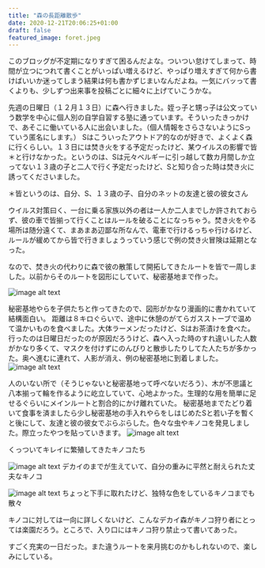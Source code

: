 ```yaml
---
title: "森の長距離散歩"
date: 2020-12-21T20:06:25+01:00
draft: false
featured_image: foret.jpeg
---
```

このブロッグが不定期になりすぎて困るんだよな。ついつい怠けてしまって、時間が立つにつれて書くことがいっぱい増えるけど、やっぱり増えすぎて何から書けばいいか迷ってしまう結果は何も書かずじまいなんだよね。一気にバッって書くよりも、少しずつ出来事を投稿ごとに細々に上げていこうかな。


先週の日曜日（１２月１３日）に森へ行きました。姪っ子と甥っ子は公文っていう数学を中心に個人別の自学自習する塾に通っています。そういったきっかけで、あそこに働いている人に出会いました。（個人情報をさらさないようにSっていう匿名にします。）
Sはこういったアウトドア的なのが好きで、よくよく森に行くらしい。１３日には焚き火をする予定だったけど、某ウイルスの影響で皆＊と行けなかった。というのは、Sは元々ベルギーに引っ越して数カ月間しか立ってない１３歳の子と二人で行く予定だったけど、Sと知り合った時は焚き火に誘ってくださいました。

＊皆というのは、自分、S、１３歳の子、自分のネットの友達と彼の彼女さん

ウイルス対策曰く、一台に乗る家族以外の者は一人か二人までしか許されておらず、彼の車で皆揃って行くことはルールを破ることになっちゃう。焚き火をやる場所は随分遠くて、まあまあ辺鄙な所なんで、電車で行けるっちゃ行けるけど、ルールが緩めてから皆で行きましょうっていう感じで例の焚き火冒険は延期となった。

なので、焚き火の代わりに森で彼の散策して開拓してきたルートを皆で一周しました。以前からそのルートを図形にしていて、秘密基地まで作った。


![image alt text](/chizu.jpg)


秘密基地やらを子供たちと作ってきたので、図形がかなり漫画的に書かれていて結構面白い。
距離は８キロぐらいで、途中に休憩のがてらガスストーブで温めて温かいものを食べました。大体ラーメンだったけど、Sはお茶漬けを食べた。行ったのは日曜日だったのが原因だろうけど、森へ入った時のすれ違いした人数がかなり多くて、マスクを付けずにのんびりと散歩したりしてた人たちが多かった。奥へ進むに連れて、人影が消え、例の秘密基地に到着しました。
![image alt text](/kichi.jpg)


人のいない所で（そうじゃないと秘密基地って呼べないだろう）、木が不思議と八本揃って輪を作るように屹立していて、心地よかった。生理的な用を簡単に足せるぐらいにメインルートと割合的にかけ離れていた。
秘密基地までたどり着いて食事を済ましたら少し秘密基地の手入れやらをしはじめたSと若い子を暫くと後にして、友達と彼の彼女でぶらぶらした。色々な虫やキノコを発見しました。際立ったやつを貼っていきます。
![image alt text](/kin1.jpg)

くっついてキレイに繁殖してきたキノコたち

![image alt text](/kin2.jpg)
デカイのまでが生えていて、自分の重みに平然と耐えられた丈夫なキノコ


![image alt text](/kin3.jpg)
ちょっと下手に取れたけど、独特な色をしているキノコまでも散々

キノコに対しては一向に詳しくないけど、こんなデカイ森がキノコ狩り者にとっては楽園だろう。ところで、入り口にはキノコ狩り禁止って書いてあった。

すごく充実の一日だった。また違うルートを来月挑むのかもしれないので、楽しみにしている。

